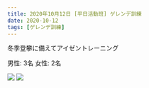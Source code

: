 ```yaml
---
title: 2020年10月12日 [平日活動班] ゲレンデ訓練
date: 2020-10-12
tags: [ゲレンデ訓練]
---
```


冬季登攀に備えてアイゼントレーニング

男性: 3名
女性: 2名

![](/2020/10/12/20201012/1.jpg)
![](/2020/10/12/20201012/2.jpg)
